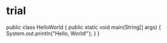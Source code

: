 # trial
public class HelloWorld {
    public static void main(String[] args) {
        System.out.println("Hello, World!");
    }
}
